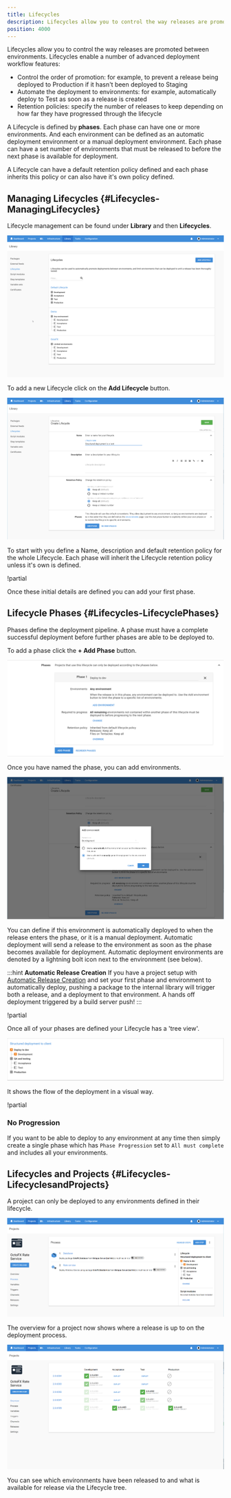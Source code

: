 ```yaml
---
title: Lifecycles
description: Lifecycles allow you to control the way releases are promoted between environments. You can define automatic deployment environments in your lifecycle phases. This will automate deployments to an environment as soon as the phase becomes available.
position: 4000
---
```


Lifecycles allow you to control the way releases are promoted between environments. Lifecycles enable a number of advanced deployment workflow features:

- Control the order of promotion: for example, to prevent a release being deployed to Production if it hasn't been deployed to Staging
- Automate the deployment to environments: for example, automatically deploy to Test as soon as a release is created
- Retention policies: specify the number of releases to keep depending on how far they have progressed through the lifecycle

A Lifecycle is defined by **phases**. Each phase can have one or more environments. And each environment can be defined as an automatic deployment environment or a manual deployment environment. Each phase can have a set number of environments that must be released to before the next phase is available for deployment.

A Lifecycle can have a default retention policy defined and each phase inherits this policy or can also have it's own policy defined.

## Managing Lifecycles {#Lifecycles-ManagingLifecycles}

Lifecycle management can be found under **Library** and then **Lifecycles**.

![](lifecycles.png "width=500")

To add a new Lifecycle click on the **Add Lifecycle** button.

![](lifecycle-create-new.png "width=500")

To start with you define a Name, description and default retention policy for the whole Lifecycle. Each phase will inherit the Lifecycle retention policy unless it's own is defined.

!partial <retentionpolicy>

Once these initial details are defined you can add your first phase.

## Lifecycle Phases {#Lifecycles-LifecyclePhases}

Phases define the deployment pipeline. A phase must have a complete successful deployment before further phases are able to be deployed to.

To add a phase click the **+ Add Phase** button.

![](lifecycle-add-phase.png "width=500")

Once you have named the phase, you can add environments.

![](lifecycle-phase-add-environment.png "width=500")

You can define if this environment is automatically deployed to when the release enters the phase, or it is a manual deployment. Automatic deployment will send a release to the environment as soon as the phase becomes available for deployment. Automatic deployment environments are denoted by a lightning bolt icon next to the environment (see below).

:::hint
**Automatic Release Creation**
If you have a project setup with [Automatic Release Creation](/docs/deploying-applications/deployment-process/steps/automatic-release-creation.md) and set your first phase and environment to automatically deploy, pushing a package to the internal library will trigger both a release, and a deployment to that environment. A hands off deployment triggered by a build server push!
:::

!partial <gatedphase>

Once all of your phases are defined your Lifecycle has a 'tree view'.

![](lifecycle-tree-view.png "width=500")

It shows the flow of the deployment in a visual way.

!partial <optionalphase>

### No Progression

If you want to be able to deploy to any environment at any time then simply create a single phase which has `Phase Progression` set to `All must complete` and includes all your environments.

## Lifecycles and Projects {#Lifecycles-LifecyclesandProjects}

A project can only be deployed to any environments defined in their lifecycle.

![](lifecycle-deployment-process.png "width=500")

The overview for a project now shows where a release is up to on the deployment process.

![](lifecycle-project-overview.png "width=500")

You can see which environments have been released to and what is available for release via the Lifecycle tree.
